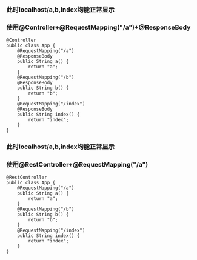 ###  此时localhost/a,b,index均能正常显示
###  使用@Controller+@RequestMapping("/a")+@ResponseBody
```
@Controller
public class App {
    @RequestMapping("/a")
    @ResponseBody
    public String a() {
        return "a";
    }
    @RequestMapping("/b")
    @ResponseBody
    public String b() {
        return "b";
    }
    @RequestMapping("/index")
    @ResponseBody
    public String index() {
        return "index";
    }
}
```
###  此时localhost/a,b,index均能正常显示
###  使用@RestController+@RequestMapping("/a")

```
@RestController
public class App {
    @RequestMapping("/a")
    public String a() {
        return "a";
    }
    @RequestMapping("/b")
    public String b() {
        return "b";
    }
    @RequestMapping("/index")
    public String index() {
        return "index";
    }
}
```
